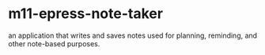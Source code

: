 # m11-epress-note-taker
an application that writes and saves notes used for planning, reminding, and other note-based purposes.
